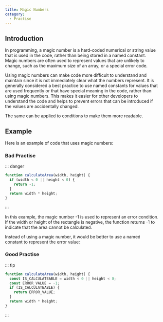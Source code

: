 ```yaml
---
title: Magic Numbers
category:
  - Practise
---
```


## Introduction

In programming, a magic number is a hard-coded numerical or string value that is used in the code, rather than being stored in a named constant. Magic numbers are often used to represent values that are unlikely to change, such as the maximum size of an array, or a special error code.

Using magic numbers can make code more difficult to understand and maintain since it is not immediately clear what the numbers represent. It is generally considered a best practice to use named constants for values that are used frequently or that have special meaning in the code, rather than using magic numbers. This makes it easier for other developers to understand the code and helps to prevent errors that can be introduced if the values are accidentally changed.

The same can be applied to conditions to make them more readable.

## Example

Here is an example of code that uses magic numbers:

### Bad Practise

::: danger

```js {2-3}
function calculateArea(width, height) {
  if (width < 0 || height < 0) {
    return -1;
  }
  return width * height;
}
```

:::

In this example, the magic number -1 is used to represent an error condition. If the width or height of the rectangle is negative, the function returns -1 to indicate that the area cannot be calculated.

Instead of using a magic number, it would be better to use a named constant to represent the error value:

### Good Practise

::: tip

```js {2-5}
function calculateArea(width, height) {
  const IS_CALCULATEABLE = width < 0 || height < 0;
  const ERROR_VALUE = -1;
  if (IS_CALCULATEABLE) {
    return ERROR_VALUE;
  }
  return width * height;
}
```

:::

